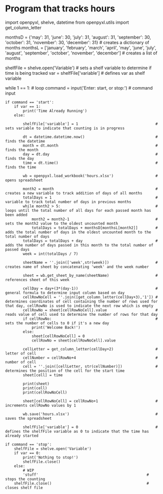 # Program that tracks hours

import openpyxl, shelve, datetime
from openpyxl.utils import get_column_letter

monthsD = {'may': 31, 'june': 30, 'july': 31, 'august': 31, 'september': 30, 'october': 31, 'november': 30, 'december': 31}                 # creates a dictionary of months
monthsL = ['january', 'february', 'march', 'april', 'may', 'june', 'july', 'august', 'september', 'october', 'november', 'december']        # creates a list of months

shelfFile = shelve.open('Variable')                                 # sets a shelf variable to determine if time is being tracked
var = shelfFile['variable']                                         # defines var as shelf variable

while 1 == 1:                                                       # loop
    command = input('Enter: start, or stop:')                       # command input

    

    if command == 'start':
        if var == 1:
            print('Time Already Running')
        else:
            
            shelfFile['variable'] = 1                                   # sets variable to indicate that counting is in progress
    
            dt = datetime.datetime.now()                                # finds the datetime
            month = dt.month                                            # finds the month
            day = dt.day                                                # finds the day
            time = dt.time()                                            # finds the time
        
            wb = openpyxl.load_workbook('hours.xlsx')                   # opens spreadsheet

            month2 = month                                              # creates a new variable to track addition of days of all months
            totalDays = 1                                               # variable to track total number of days in previous months
            while month2 > 5:                                           # loops until the total number of all days for each passed month has been added
                month2 = month2-1                                       # sets the month2 value to the oldest uncounted month   
                totalDays = totalDays + monthsD[monthsL[month2]]        # adds the total number of days in the oldest uncounted month to the total number of days
            totalDays = totalDays + day                                 # adds the number of days passed in this month to the total number of passed days
            week = int(totalDays / 7)
            
            sheetName = ''.join(['week',str(week)])                     # creates name of sheet by concatenating 'week' and the week number           

            sheet = wb.get_sheet_by_name(sheetName)                     # references sheet of this week

            cellDay = day+(3*(day-1))                                   # general formula to determine input column based on day
            cellRowNoCell = ''.join([get_column_letter(cellDay+3),'1']) # determines coordinates of cell containing the number of rows used for that day, cellRowNo is used to indicate the next row which is empty                                                 
            cellRowNo = sheet[cellRowNoCell].value                      # reads value of cell used to determine the number of rows for that day
            if cellRowNo:                                               # sets the number of cells to 0 if it's a new day
                print('Welcome Back!')
            else:
                sheet[cellRowNoCell] = 0
                cellRowNo = sheet[cellRowNoCell].value

            cellLetter = get_column_letter(cellDay+2)                   # letter of cell
            cellNumber = cellRowNo+4                                    # number of cell
            cell = ''.join([cellLetter, str(cellNumber)])               # determines the position of the cell for the start time
            sheet[cell] = time

            print(sheet)
            print(cell)
            print(cellRowNoCell)
        
            sheet[cellRowNoCell] = cellRowNo+1                          # increments cellRowNo values by 1

            wb.save('hours.xlsx')                                       # saves the spreadsheet
            
            shelfFile['variable'] = 0                                   # defines the shelfFile variable as 0 to indicate that the time has already started

    if command == 'stop':
        shelfFile = shelve.open('Variable')
        if var == 0:
            print('Nothing to stop!')
            shelfFile.close()
        else:
            # WIP
            'stuff'                                                 # stops the counting
        shelfFile.close()                                           # closes shelf file
